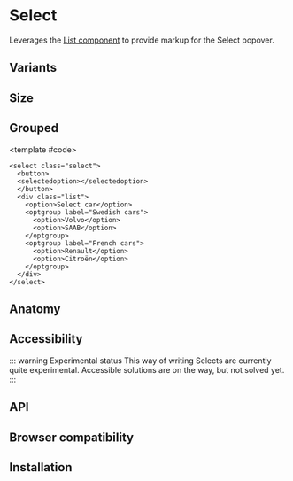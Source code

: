<script setup>
	import Example from "../../.vitepress/theme/app/components/Example.vue"
	import Baseline from "../../.vitepress/theme/app/components/Baseline.vue"
</script>

# Select

Leverages the [List component](/components/data-display/list) to provide markup for the Select popover.

## Variants

<Example direction="row">
<template #example>
<select class="select">
  <button>
    <selectedoption></selectedoption>
  </button>
  <div class="list">
   <option>Outlined (default)</option>
    <option>Option Two</option>
    <option>Option Three</option>
  </div>
</select>

<select class="select filled">
  <button>
    <selectedoption></selectedoption>
  </button>
  <div class="list">
   <option>Filled</option>
    <option>Option Two</option>
    <option>Option Three</option>
  </div>
</select>
</template>
</Example>

## Size

<Example direction="row">
<template #example>
<select class="select small">
  <button>
    <selectedoption></selectedoption>
  </button>
  <div class="list">
   <option>Small</option>
    <option>Option Two</option>
    <option>Option Three</option>
  </div>
</select>

<select class="select">
  <button>
    <selectedoption></selectedoption>
  </button>
  <div class="list">
   <option>Default</option>
    <option>Option Two</option>
    <option>Option Three</option>
  </div>
</select>
</template>
<template #code>

```html{1}
<select class="small">
  <!--  -->
</select>
```

</template>
</Example>

## Grouped

<Example direction="row">
<template #example>
<select class="select">
  <button>
    <selectedoption></selectedoption>
  </button>
  <div class="list">
  <option>Select car</option>
   <optgroup label="Swedish cars">
    <option>Volvo</option>
    <option>SAAB</option>
   </optgroup>
   <optgroup label="French cars">
    <option>Renault</option>
    <option>Citroën</option>
   </optgroup>
  </div>
</select>
</template>

<template #code>

```html{7,10,11,14}
<select class="select">
  <button>
  <selectedoption></selectedoption>
  </button>
  <div class="list">
    <option>Select car</option>
    <optgroup label="Swedish cars">
      <option>Volvo</option>
      <option>SAAB</option>
    </optgroup>
    <optgroup label="French cars">
      <option>Renault</option>
      <option>Citroën</option>
    </optgroup>
  </div>
</select>
```

</template>
</Example>

## Anatomy

## Accessibility

::: warning Experimental status
This way of writing Selects are currently quite experimental. Accessible solutions are on the way, but not solved yet.
:::

## API

## Browser compatibility

## Installation
